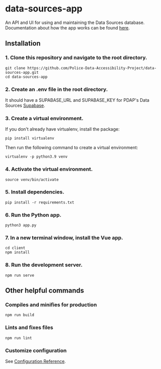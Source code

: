 # data-sources-app

An API and UI for using and maintaining the Data Sources database. Documentation about how the app works can be found [here](https://docs.pdap.io/api/introduction).

## Installation

### 1. Clone this repository and navigate to the root directory.

```
git clone https://github.com/Police-Data-Accessibility-Project/data-sources-app.git
cd data-sources-app
```

### 2. Create an .env file in the root directory.

It should have a SUPABASE_URL and SUPABASE_KEY for PDAP's Data Sources [Supabase](https://supabase.com/).

### 3. Create a virtual environment.

If you don't already have virtualenv, install the package:

```
pip install virtualenv
```

Then run the following command to create a virtual environment:

```
virtualenv -p python3.9 venv
```

### 4. Activate the virtual environment.

```
source venv/bin/activate
```

### 5. Install dependencies.

```
pip install -r requirements.txt
```

### 6. Run the Python app.

```
python3 app.py
```

### 7. In a new terminal window, install the Vue app.

```
cd client
npm install
```

### 8. Run the development server.

```
npm run serve
```

## Other helpful commands

### Compiles and minifies for production

```
npm run build
```

### Lints and fixes files

```
npm run lint
```

### Customize configuration

See [Configuration Reference](https://cli.vuejs.org/config/).
